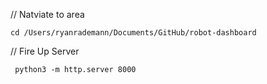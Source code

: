 
// Natviate to area

    cd /Users/ryanrademann/Documents/GitHub/robot-dashboard

// Fire Up Server

     python3 -m http.server 8000